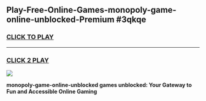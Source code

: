 
## Play-Free-Online-Games-monopoly-game-online-unblocked-Premium #3qkqe
<h3>
<a href="https://premium.freeplayer.one?title=monopoly-game-online-unblocked&ref=8M">CLICK TO PLAY</a></h3>
<hr>

<h3>
<a href="https://premium.freeplayer.one?title=monopoly-game-online-unblocked&ref=8M">CLICK 2 PLAY</a>
  
</h3>

<a href="https://premium.freeplayer.one?title=monopoly-game-online-unblocked&ref=8M"><img src="https://clearcache.store/games.png"></a>


**monopoly-game-online-unblocked games unblocked: Your Gateway to Fun and Accessible Online Gaming**
